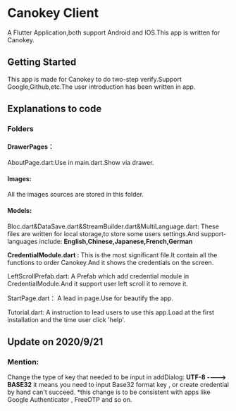 # Canokey Client

A Flutter Application,both support Android and IOS.This app is written for Canokey.

## Getting Started

This app is made for Canokey to do two-step verify.Support Google,Github,etc.The user introduction has
been written in app.

## Explanations to code

### Folders

#### DrawerPages：

AboutPage.dart:Use in main.dart.Show via drawer.

#### Images:

All the images sources are stored in this folder.

#### Models:

Bloc.dart&DataSave.dart&StreamBuilder.dart&MultiLanguage.dart:
These files are written for local storage,to store some users settings.And support-languages include:
**English,Chinese,Japanese,French,German**

**CredentialModule.dart :**
This is the most significant file.It contain all the functions to order Canokey.And it shows the credentials
on the screen.

LeftScrollPrefab.dart:
A Prefab which add credential module in CredentialModule.And it support user left scroll it to remove it.

StartPage.dart：
A lead in page.Use for beautify the app.

Tutorial.dart:
A instruction to lead users to use this app.Load at the first installation and the time user click 'help'.

## Update on 2020/9/21

### Mention:
Change the type of key that needed to be input in addDialog:
**UTF-8 ----> BASE32**
it means you need to input Base32 format key , or create credential by hand can't succeed.
*this change is to be consistent with apps like Google Authenticator , FreeOTP and so on. 
